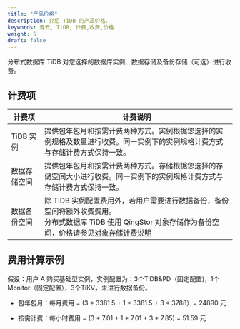 ```yaml
---
title: "产品价格"
description: 介绍 TiDB 的产品价格。
keywords: 青云, TiDB, 计费,收费,价格
weight: 5
draft: false
---
```


分布式数据库 TiDB 对您选择的数据库实例、数据存储及备份存储（可选）进行收费。 

## 计费项

<table>
 <thead><tr><th>计费项</th><th>计费说明</th></tr></thead>
 <tr><td>TiDB 实例</td><td>提供包年包月和按需计费两种方式。实例根据您选择的实例规格及数量进行收费。同一实例下的实例规格计费方式与存储计费方式保持一致。</td></tr>
 <tr><td>数据存储空间</td><td>提供包年包月和按需计费两种方式。存储根据您选择的存储空间大小进行收费。同一实例下的实例规格计费方式与存储计费方式保持一致。</td></tr>
 <tr><td>数据备份空间</td><td>除 TiDB 实例配置费用外，若用户需要进行数据备份，备份空间将额外收费费用。<br/>分布式数据库 TiDB 使用 QingStor 对象存储作为备份空间，价格请参见<a href="/storage/object-storage/billing/price/">对象存储计费说明</a></td></tr>
</table>

<!--TiDB 服务费用详情，请参见 [TiDB 产品价格详情](链接待补充)。-->



## 费用计算示例

假设：用户 A 购买基础型实例，实例配置为：3个TiDB&PD（固定配置)，1个Monitor（固定配置），3个TiKV，未进行数据备份。

- 包年包月：每月费用 = (3 * 3381.5 + 1 * 3381.5 + 3 * 3788）= 24890 元

- 按需计费：每小时费用 = (3 * 7.01 + 1 * 7.01 + 3 * 7.85) = 51.59 元

<!--计费示例待更新，将实例与存储分开计算。-->

